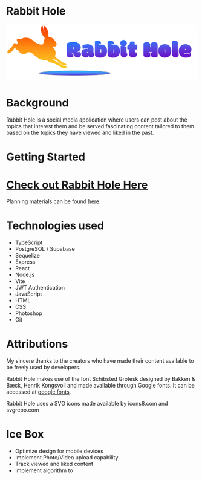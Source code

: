
# Rabbit Hole

![screenshot](./src/assets/RabbitHoleTitle.png)


# Background

Rabbit Hole is a social media application where users can post about the topics that interest them and be served fascinating content tailored to them based on the topics they have viewed and liked in the past.  

# Getting Started

# [Check out Rabbit Hole Here](https://rabbity-hole.netlify.app)

Planning materials can be found [here](https://trello.com/b/MdLfbcU6/rabbit-kanban).

# Technologies used
* TypeScript
* PostgreSQL / Supabase
* Sequelize
* Express
* React
* Node.js
* Vite
* JWT Authentication
* JavaScript
* HTML
* CSS
* Photoshop
* Git


# Attributions
My sincere thanks to the creators who have made their content available to be freely used by developers.

Rabbit Hole makes use of the font Schibsted Grotesk designed by Bakken & Bæck, Henrik Kongsvoll and made available through Google fonts.  It can be accessed at [google fonts](https://fonts.google.com/specimen/Schibsted+Grotesk?query=schibsted+grotesk).

Rabbit Hole uses a SVG icons made available by icons8.com and svgrepo.com



# Ice Box
- Optimize design for mobile devices
- Implement Photo/Video upload capability
- Track viewed and liked content
- Implement algorithm to 